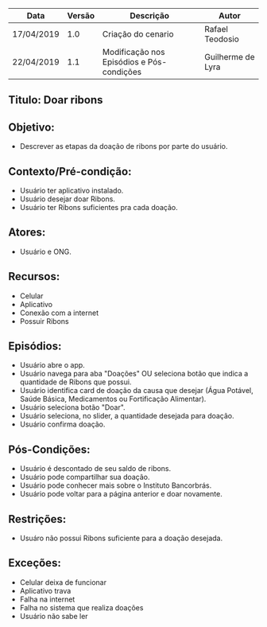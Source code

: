 | Data | Versão | Descrição | Autor |
|---|---|---|---|
| 17/04/2019 | 1.0 | Criação do cenario  | Rafael Teodosio |
| 22/04/2019 | 1.1 | Modificação nos Episódios e Pós-condições | Guilherme de Lyra |
## Titulo: Doar ribons
## Objetivo: 
- Descrever as etapas da doação de ribons por parte do usuário.
## Contexto/Pré-condição:
 - Usuário ter aplicativo instalado.
 - Usuário desejar doar Ribons.
 - Usuário ter Ribons suficientes pra cada doação.
## Atores:
 - Usuário e ONG.
## Recursos:
 - Celular
 - Aplicativo
 - Conexão com a internet
 - Possuir Ribons
## Episódios:
- Usuário abre o app.
- Usuário navega para aba "Doações" OU seleciona botão que indica a quantidade de Ribons que possui.
- Usuário identifica card de doação da causa que desejar (Água Potável, Saúde Básica, Medicamentos ou Fortificação Alimentar).
- Usuário seleciona botão "Doar".
- Usuário seleciona, no slider, a quantidade desejada para doação.
- Usuário confirma doação.

## Pós-Condições:
- Usuário é descontado de seu saldo de ribons.
- Usuário pode compartilhar sua doação.
- Usuário pode conhecer mais sobre o Instituto Bancorbrás.
- Usuário pode voltar para a página anterior e doar novamente.

## Restrições:
 - Usuáro não possui Ribons suficiente para a doação desejada.
 
## Exceções:
 - Celular deixa de funcionar
 - Aplicativo trava
 - Falha na internet
 - Falha no sistema que realiza doações
 - Usuário não sabe ler
